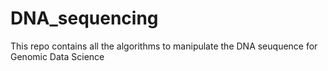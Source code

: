 # DNA_sequencing
This repo contains all the algorithms to manipulate the DNA seuquence for Genomic Data Science
